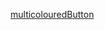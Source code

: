 


[multicolouredButton](https://user-images.githubusercontent.com/52601835/212610453-e4c06c63-4ba0-4b04-a4e7-8c4257990c97.png)
